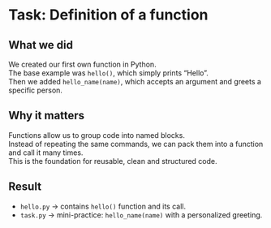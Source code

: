 # Task: Definition of a function

## What we did
We created our first own function in Python.  
The base example was `hello()`, which simply prints “Hello”.  
Then we added `hello_name(name)`, which accepts an argument and greets a specific person.

## Why it matters
Functions allow us to group code into named blocks.  
Instead of repeating the same commands, we can pack them into a function and call it many times.  
This is the foundation for reusable, clean and structured code.

## Result
- `hello.py` → contains `hello()` function and its call.
- `task.py` → mini-practice: `hello_name(name)` with a personalized greeting.
